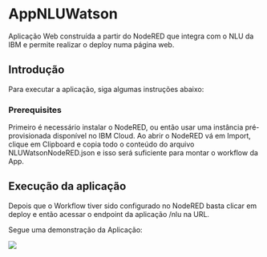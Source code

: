 # AppNLUWatson
Aplicação Web construída a partir do NodeRED que integra com o NLU da IBM e permite realizar o deploy numa página web.

## Introdução

Para executar a aplicação, siga algumas instruções abaixo:

### Prerequisites

Primeiro é necessário instalar o NodeRED, ou então usar uma instância pré-provisionada disponível no IBM Cloud.
Ao abrir o NodeRED vá em Import, clique em Clipboard e copia todo o conteúdo do arquivo NLUWatsonNodeRED.json e 
isso será suficiente para montar o workflow da App.

## Execução da aplicação
Depois que o Workflow tiver sido configurado no NodeRED basta clicar em deploy e então acessar o endpoint da aplicação /nlu na URL.

Segue uma demonstração da Aplicação:

![](WatsoneNodeRED.gif)
